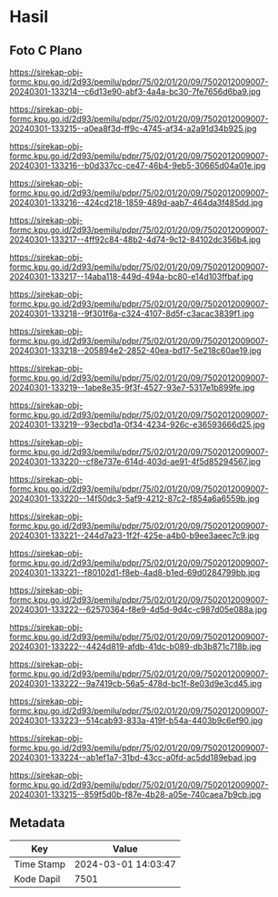 # Hasil

## Foto C Plano

https://sirekap-obj-formc.kpu.go.id/2d93/pemilu/pdpr/75/02/01/20/09/7502012009007-20240301-133214--c6d13e90-abf3-4a4a-bc30-7fe7656d6ba9.jpg

https://sirekap-obj-formc.kpu.go.id/2d93/pemilu/pdpr/75/02/01/20/09/7502012009007-20240301-133215--a0ea8f3d-ff9c-4745-af34-a2a91d34b925.jpg

https://sirekap-obj-formc.kpu.go.id/2d93/pemilu/pdpr/75/02/01/20/09/7502012009007-20240301-133216--b0d337cc-ce47-46b4-9eb5-30665d04a01e.jpg

https://sirekap-obj-formc.kpu.go.id/2d93/pemilu/pdpr/75/02/01/20/09/7502012009007-20240301-133216--424cd218-1859-489d-aab7-464da3f485dd.jpg

https://sirekap-obj-formc.kpu.go.id/2d93/pemilu/pdpr/75/02/01/20/09/7502012009007-20240301-133217--4ff92c84-48b2-4d74-9c12-84102dc356b4.jpg

https://sirekap-obj-formc.kpu.go.id/2d93/pemilu/pdpr/75/02/01/20/09/7502012009007-20240301-133217--14aba118-449d-494a-bc80-e14d103ffbaf.jpg

https://sirekap-obj-formc.kpu.go.id/2d93/pemilu/pdpr/75/02/01/20/09/7502012009007-20240301-133218--9f301f6a-c324-4107-8d5f-c3acac3839f1.jpg

https://sirekap-obj-formc.kpu.go.id/2d93/pemilu/pdpr/75/02/01/20/09/7502012009007-20240301-133218--205894e2-2852-40ea-bd17-5e218c60ae19.jpg

https://sirekap-obj-formc.kpu.go.id/2d93/pemilu/pdpr/75/02/01/20/09/7502012009007-20240301-133219--1abe8e35-9f3f-4527-93e7-5317e1b899fe.jpg

https://sirekap-obj-formc.kpu.go.id/2d93/pemilu/pdpr/75/02/01/20/09/7502012009007-20240301-133219--93ecbd1a-0f34-4234-926c-e36593666d25.jpg

https://sirekap-obj-formc.kpu.go.id/2d93/pemilu/pdpr/75/02/01/20/09/7502012009007-20240301-133220--cf8e737e-614d-403d-ae91-4f5d85294567.jpg

https://sirekap-obj-formc.kpu.go.id/2d93/pemilu/pdpr/75/02/01/20/09/7502012009007-20240301-133220--14f50dc3-5af9-4212-87c2-f854a6a6559b.jpg

https://sirekap-obj-formc.kpu.go.id/2d93/pemilu/pdpr/75/02/01/20/09/7502012009007-20240301-133221--244d7a23-1f2f-425e-a4b0-b9ee3aeec7c9.jpg

https://sirekap-obj-formc.kpu.go.id/2d93/pemilu/pdpr/75/02/01/20/09/7502012009007-20240301-133221--f80102d1-f8eb-4ad8-b1ed-69d0284799bb.jpg

https://sirekap-obj-formc.kpu.go.id/2d93/pemilu/pdpr/75/02/01/20/09/7502012009007-20240301-133222--62570364-f8e9-4d5d-9d4c-c987d05e088a.jpg

https://sirekap-obj-formc.kpu.go.id/2d93/pemilu/pdpr/75/02/01/20/09/7502012009007-20240301-133222--4424d819-afdb-41dc-b089-db3b871c718b.jpg

https://sirekap-obj-formc.kpu.go.id/2d93/pemilu/pdpr/75/02/01/20/09/7502012009007-20240301-133222--9a7419cb-56a5-478d-bc1f-8e03d9e3cd45.jpg

https://sirekap-obj-formc.kpu.go.id/2d93/pemilu/pdpr/75/02/01/20/09/7502012009007-20240301-133223--514cab93-833a-419f-b54a-4403b9c6ef90.jpg

https://sirekap-obj-formc.kpu.go.id/2d93/pemilu/pdpr/75/02/01/20/09/7502012009007-20240301-133224--ab1ef1a7-31bd-43cc-a0fd-ac5dd189ebad.jpg

https://sirekap-obj-formc.kpu.go.id/2d93/pemilu/pdpr/75/02/01/20/09/7502012009007-20240301-133215--859f5d0b-f87e-4b28-a05e-740caea7b9cb.jpg


## Metadata

| Key        | Value               |
| ---------- | ------------------- |
| Time Stamp | 2024-03-01 14:03:47 |
| Kode Dapil | 7501                |



